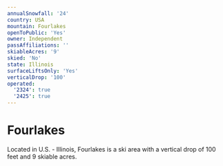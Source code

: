 ```yaml
---
annualSnowfall: '24'
country: USA
mountain: Fourlakes
openToPublic: 'Yes'
owner: Independent
passAffiliations: ''
skiableAcres: '9'
skied: 'No'
state: Illinois
surfaceLiftsOnly: 'Yes'
verticalDrop: '100'
operated:
  '2324': true
  '2425': true
---
```



# Fourlakes

Located in U.S. - Illinois, Fourlakes is a ski area with a vertical drop of 100 feet and 9 skiable acres.
